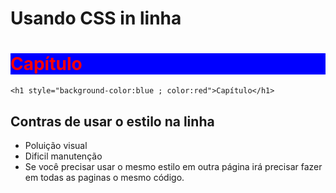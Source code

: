 # Usando CSS in linha 
 <h1 style="background-color:blue ; color:red">Capítulo</h1>

```
<h1 style="background-color:blue ; color:red">Capítulo</h1>

```
 ## Contras de usar o estilo na linha
 - Poluição visual
 - Dificil manutenção 
 - Se você precisar usar o mesmo estilo em outra página irá precisar fazer em todas as paginas o mesmo código. 